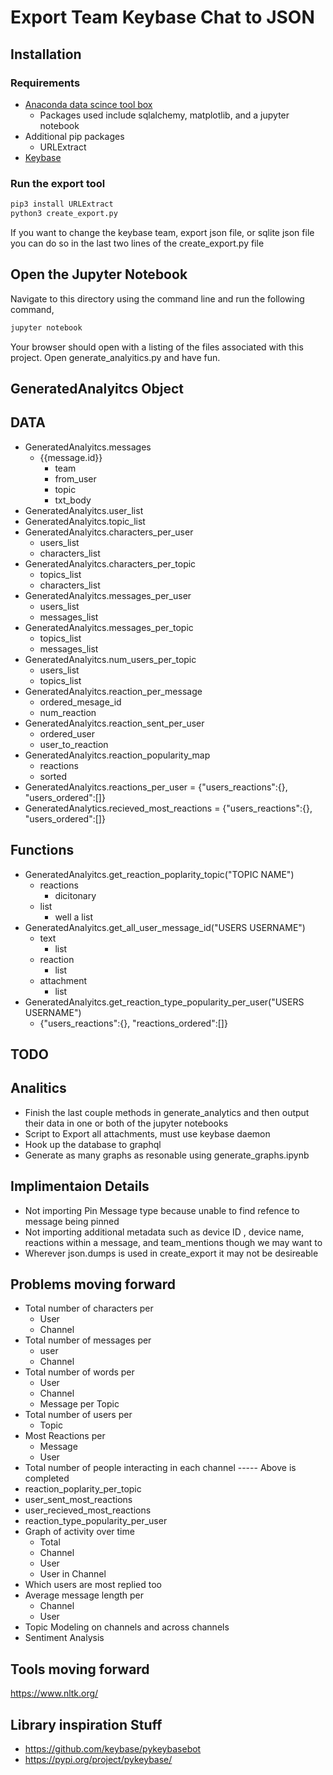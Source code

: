 # Export Team Keybase Chat to JSON

## Installation

### Requirements

* [Anaconda data scince tool box](https://www.anaconda.com/products/individual)
  * Packages used include sqlalchemy, matplotlib, and a jupyter notebook
* Additional pip packages
  * URLExtract
* [Keybase](https://keybase.io/download)

### Run the export tool

``` bash
pip3 install URLExtract
python3 create_export.py
```
If you want to change the keybase team, export json file, or sqlite json file you can do so in the last two lines of the create_export.py file

## Open the Jupyter Notebook

Navigate to this directory using the command line and run the following command,

``` bash
jupyter notebook
```

Your browser should open with a listing of the files associated with this project. Open generate_analyitics.py and have fun.


## GeneratedAnalyitcs Object

## DATA
* GeneratedAnalyitcs.messages
  * {{message.id}}
    * team
    * from_user
    * topic
    * txt_body
* GeneratedAnalyitcs.user_list
* GeneratedAnalyitcs.topic_list
* GeneratedAnalyitcs.characters_per_user
  * users_list
  * characters_list
* GeneratedAnalyitcs.characters_per_topic
  * topics_list
  * characters_list
* GeneratedAnalyitcs.messages_per_user
  * users_list
  * messages_list
* GeneratedAnalyitcs.messages_per_topic
  * topics_list
  * messages_list
* GeneratedAnalyitcs.num_users_per_topic
  * users_list
  * topics_list
* GeneratedAnalyitcs.reaction_per_message
  * ordered_mesage_id
  * num_reaction
* GeneratedAnalyitcs.reaction_sent_per_user
  * ordered_user
  * user_to_reaction
* GeneratedAnalyitcs.reaction_popularity_map
  * reactions
  * sorted
* GeneratedAnalyitcs.reactions_per_user = {"users_reactions":{}, "users_ordered":[]}
* GeneratedAnalytics.recieved_most_reactions = {"users_reactions":{}, "users_ordered":[]}

## Functions

* GeneratedAnalyitcs.get_reaction_poplarity_topic("TOPIC NAME")
  * reactions
    * dicitonary
  * list
    * well a list
* GeneratedAnalyitcs.get_all_user_message_id("USERS USERNAME")
  * text
    * list
  * reaction
    * list
  * attachment
    * list
* GeneratedAnalyitcs.get_reaction_type_popularity_per_user("USERS USERNAME")
  * {"users_reactions":{}, "reactions_ordered":[]}

## TODO

## Analitics

* Finish the last couple methods in generate_analytics and then output their data in one or both of the jupyter notebooks
* Script to Export all attachments, must use keybase daemon
* Hook up the database to graphql
* Generate as many graphs as resonable using generate_graphs.ipynb

## Implimentaion Details

* Not importing Pin Message type because unable to find refence to message being pinned
* Not importing additional metadata such as device ID , device name, reactions within a message, and team_mentions though we may want to
* Wherever json.dumps is used in create_export it may not be desireable

## Problems moving forward

* Total number of characters per
  * User
  * Channel
* Total number of messages per
  * user
  * Channel
* Total number of words per
  * User
  * Channel
  * Message per Topic
* Total number of users per
  * Topic
* Most Reactions per
  * Message
  * User
* Total number of people interacting in each channel
----- Above is completed
* reaction_poplarity_per_topic
* user_sent_most_reactions
* user_recieved_most_reactions
* reaction_type_popularity_per_user
* Graph of activity over time
  * Total
  * Channel
  * User
  * User in Channel
* Which users are most replied too
* Average message length per
  * Channel
  * User
* Topic Modeling on channels and across channels
* Sentiment Analysis

## Tools moving forward

<https://www.nltk.org/>

## Library inspiration Stuff

* <https://github.com/keybase/pykeybasebot>
* <https://pypi.org/project/pykeybase/>

